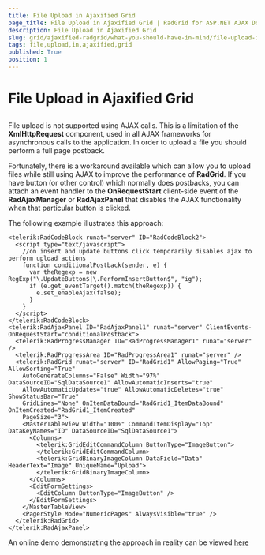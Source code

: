```yaml
---
title: File Upload in Ajaxified Grid
page_title: File Upload in Ajaxified Grid | RadGrid for ASP.NET AJAX Documentation
description: File Upload in Ajaxified Grid
slug: grid/ajaxified-radgrid/what-you-should-have-in-mind/file-upload-in-ajaxified-grid
tags: file,upload,in,ajaxified,grid
published: True
position: 1
---
```


# File Upload in Ajaxified Grid



## 

File upload is not supported using AJAX calls. This is a limitation of the **XmlHttpRequest** component, used in all AJAX frameworks for asynchronous calls to the application. In order to upload a file you should perform a full page postback.

Fortunately, there is a workaround available which can allow you to upload files while still using AJAX to improve the performance of **RadGrid**. If you have button (or other control) which normally does postbacks, you can attach an event handler to the **OnRequestStart** client-side event of the **RadAjaxManager** or **RadAjaxPanel** that disables the AJAX functionality when that particular button is clicked.

The following example illustrates this approach:

````ASP.NET
<telerik:RadCodeBlock runat="server" ID="RadCodeBlock2">
  <script type="text/javascript">
    //on insert and update buttons click temporarily disables ajax to perform upload actions
    function conditionalPostback(sender, e) {
      var theRegexp = new RegExp("\.UpdateButton$|\.PerformInsertButton$", "ig");
      if (e.get_eventTarget().match(theRegexp)) {
        e.set_enableAjax(false);
      }
    }
  </script>
</telerik:RadCodeBlock>
<telerik:RadAjaxPanel ID="RadAjaxPanel1" runat="server" ClientEvents-OnRequestStart="conditionalPostback">
  <telerik:RadProgressManager ID="RadProgressManager1" runat="server" />
  <telerik:RadProgressArea ID="RadProgressArea1" runat="server" />
  <telerik:RadGrid runat="server" ID="RadGrid1" AllowPaging="True" AllowSorting="True"
    AutoGenerateColumns="False" Width="97%" DataSourceID="SqlDataSource1" AllowAutomaticInserts="true"
    AllowAutomaticUpdates="true" AllowAutomaticDeletes="true" ShowStatusBar="True"
    GridLines="None" OnItemDataBound="RadGrid1_ItemDataBound" OnItemCreated="RadGrid1_ItemCreated"
    PageSize="3">
    <MasterTableView Width="100%" CommandItemDisplay="Top" DataKeyNames="ID" DataSourceID="SqlDataSource1">
      <Columns>
        <telerik:GridEditCommandColumn ButtonType="ImageButton">
        </telerik:GridEditCommandColumn>
        <telerik:GridBinaryImageColumn DataField="Data" HeaderText="Image" UniqueName="Upload">
        </telerik:GridBinaryImageColumn>
      </Columns>
      <EditFormSettings>
        <EditColumn ButtonType="ImageButton" />
      </EditFormSettings>
    </MasterTableView>
    <PagerStyle Mode="NumericPages" AlwaysVisible="true" />
  </telerik:RadGrid>
</telerik:RadAjaxPanel>
````



An online demo demonstrating the approach in reality can be viewed [ here](http://demos.telerik.com/aspnet-ajax/Controls/Examples/Integration/RadUploadInAjaxifiedGrid/DefaultCS.aspx?product=grid)
